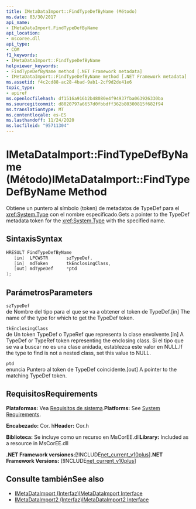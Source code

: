 ```yaml
---
title: IMetaDataImport::FindTypeDefByName (Método)
ms.date: 03/30/2017
api_name:
- IMetaDataImport.FindTypeDefByName
api_location:
- mscoree.dll
api_type:
- COM
f1_keywords:
- IMetaDataImport::FindTypeDefByName
helpviewer_keywords:
- FindTypeDefByName method [.NET Framework metadata]
- IMetaDataImport::FindTypeDefByName method [.NET Framework metadata]
ms.assetid: f4c2cd88-ac28-4bad-9ab1-2cf9d2de41e6
topic_type:
- apiref
ms.openlocfilehash: df1516a916b2b48080e4f94937fba063926330ba
ms.sourcegitcommit: d8020797a6657d0fbbdff362b80300815f682f94
ms.translationtype: MT
ms.contentlocale: es-ES
ms.lasthandoff: 11/24/2020
ms.locfileid: "95711304"
---
```

# <a name="imetadataimportfindtypedefbyname-method"></a><span data-ttu-id="1514e-102">IMetaDataImport::FindTypeDefByName (Método)</span><span class="sxs-lookup"><span data-stu-id="1514e-102">IMetaDataImport::FindTypeDefByName Method</span></span>

<span data-ttu-id="1514e-103">Obtiene un puntero al símbolo (token) de metadatos de TypeDef para el <xref:System.Type> con el nombre especificado.</span><span class="sxs-lookup"><span data-stu-id="1514e-103">Gets a pointer to the TypeDef metadata token for the <xref:System.Type> with the specified name.</span></span>  
  
## <a name="syntax"></a><span data-ttu-id="1514e-104">Sintaxis</span><span class="sxs-lookup"><span data-stu-id="1514e-104">Syntax</span></span>  
  
```cpp  
HRESULT FindTypeDefByName  
   [in]  LPCWSTR       szTypeDef,  
   [in]  mdToken       tkEnclosingClass,  
   [out] mdTypeDef     *ptd  
);  
```  
  
## <a name="parameters"></a><span data-ttu-id="1514e-105">Parámetros</span><span class="sxs-lookup"><span data-stu-id="1514e-105">Parameters</span></span>  

 `szTypeDef`  
 <span data-ttu-id="1514e-106">de Nombre del tipo para el que se va a obtener el token de TypeDef.</span><span class="sxs-lookup"><span data-stu-id="1514e-106">[in] The name of the type for which to get the TypeDef token.</span></span>  
  
 `tkEnclosingClass`  
 <span data-ttu-id="1514e-107">de Un token TypeDef o TypeRef que representa la clase envolvente.</span><span class="sxs-lookup"><span data-stu-id="1514e-107">[in] A TypeDef or TypeRef token representing the enclosing class.</span></span> <span data-ttu-id="1514e-108">Si el tipo que se va a buscar no es una clase anidada, establezca este valor en NULL.</span><span class="sxs-lookup"><span data-stu-id="1514e-108">If the type to find is not a nested class, set this value to NULL.</span></span>  
  
 `ptd`  
 <span data-ttu-id="1514e-109">enuncia Puntero al token de TypeDef coincidente.</span><span class="sxs-lookup"><span data-stu-id="1514e-109">[out] A pointer to the matching TypeDef token.</span></span>  
  
## <a name="requirements"></a><span data-ttu-id="1514e-110">Requisitos</span><span class="sxs-lookup"><span data-stu-id="1514e-110">Requirements</span></span>  

 <span data-ttu-id="1514e-111">**Plataformas:** Vea [Requisitos de sistema](../../get-started/system-requirements.md).</span><span class="sxs-lookup"><span data-stu-id="1514e-111">**Platforms:** See [System Requirements](../../get-started/system-requirements.md).</span></span>  
  
 <span data-ttu-id="1514e-112">**Encabezado:** Cor. h</span><span class="sxs-lookup"><span data-stu-id="1514e-112">**Header:** Cor.h</span></span>  
  
 <span data-ttu-id="1514e-113">**Biblioteca:** Se incluye como un recurso en MsCorEE.dll</span><span class="sxs-lookup"><span data-stu-id="1514e-113">**Library:** Included as a resource in MsCorEE.dll</span></span>  
  
 <span data-ttu-id="1514e-114">**.NET Framework versiones:**[!INCLUDE[net_current_v10plus](../../../../includes/net-current-v10plus-md.md)]</span><span class="sxs-lookup"><span data-stu-id="1514e-114">**.NET Framework Versions:** [!INCLUDE[net_current_v10plus](../../../../includes/net-current-v10plus-md.md)]</span></span>  
  
## <a name="see-also"></a><span data-ttu-id="1514e-115">Consulte también</span><span class="sxs-lookup"><span data-stu-id="1514e-115">See also</span></span>

- [<span data-ttu-id="1514e-116">IMetaDataImport (Interfaz)</span><span class="sxs-lookup"><span data-stu-id="1514e-116">IMetaDataImport Interface</span></span>](imetadataimport-interface.md)
- [<span data-ttu-id="1514e-117">IMetaDataImport2 (Interfaz)</span><span class="sxs-lookup"><span data-stu-id="1514e-117">IMetaDataImport2 Interface</span></span>](imetadataimport2-interface.md)

